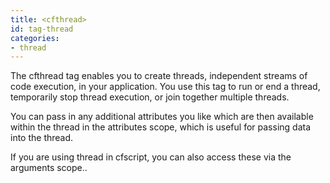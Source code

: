 ```yaml
---
title: <cfthread>
id: tag-thread
categories:
- thread
---
```


The cfthread tag enables you to create threads, independent streams of code execution, in your application.
You use this tag to run or end a thread, temporarily stop thread execution, or join together multiple threads.

You can pass in any additional attributes you like which are then available within the thread in the attributes scope,
which is useful for passing data into the thread.

If you are using thread in cfscript, you can also access these via the arguments scope..
